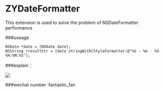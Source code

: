 # ZYDateFormatter
This extension is used to solve the problem of NSDateFormatter performance

###useage

``` Objective C
NSDate *date = [NSDate date];
NSString *resultStr = [date stringWithCStyleFormatter:@"%G - %m - %d %H:%M:%S"];
```

###explain：

![](https://github.com/1394813277/ZYDateFormatter/explain.png)


###wechat number :fantastic_fan

